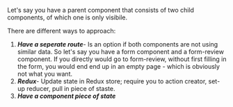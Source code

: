 Let's say you have a parent component that consists of two child components, of which one is only visibile. 

There are different ways to approach:
1. ***Have a seperate route***- Is an option if both components are not using similar data. So let's say you have a form component and a form-review component. If you directly would go to form-review, without first filling in the form, you would end end up in an empty page - which is obviously not what you want.
2. ***Redux***- Update state in Redux store; require you to action creator, set-up reducer, pull in piece of staste.
3. ***Have a component piece of state***
